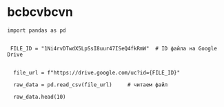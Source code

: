 # bcbcvbcvn

    import pandas as pd

  
     FILE_ID = "1Ni4rvDTwdX5LpSsI8uur47ISeQ4fkRmW"  # ID файла на Google Drive


      file_url = f"https://drive.google.com/uc?id={FILE_ID}"

      raw_data = pd.read_csv(file_url)     # читаем файл

      raw_data.head(10) 
